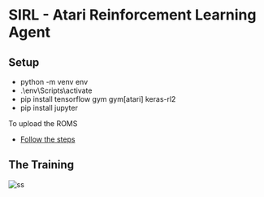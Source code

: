 # SIRL - Atari Reinforcement Learning Agent

## Setup

- python -m venv env
- .\env\Scripts\activate
- pip install tensorflow gym gym[atari] keras-rl2
- pip install jupyter

To upload the ROMS

- [Follow the steps](https://github.com/openai/atari-py#roms)

## The Training 

![ss](https://user-images.githubusercontent.com/26713317/125748607-66a956dd-c5c9-423e-8ff8-f08fba93f30e.png)

